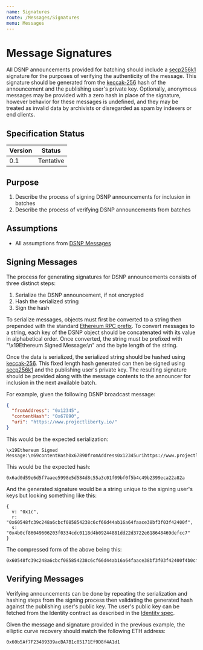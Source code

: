 ```yaml
---
name: Signatures
route: /Messages/Signatures
menu: Messages
---
```


# Message Signatures

All DSNP announcements provided for batching should include a [secp256k1](https://google.com/search?hl=en&q=secp256k1) signature for the purposes of verifying the authenticity of the message.
This signature should be generated from the [keccak-256](https://en.wikipedia.org/wiki/SHA-3) hash of the announcement and the publishing user's private key.
Optionally, anonymous messages may be provided with a zero hash in place of the signature, however behavior for these messages is undefined, and they may be treated as invalid data by archivists or disregarded as spam by indexers or end clients.

## Specification Status

| Version | Status |
---------- | ---------
| 0.1     | Tentative |

## Purpose
1. Describe the process of signing DSNP announcements for inclusion in batches
1. Describe the process of verifying DSNP announcements from batches

## Assumptions
* All assumptions from [DSNP Messages](/Messages/Overview)

## Signing Messages

The process for generating signatures for DSNP announcements consists of three distinct steps:

1. Serialize the DSNP announcement, if not encrypted
1. Hash the serialized string
1. Sign the hash

To serialize messages, objects must first be converted to a string then prepended with the standard [Ethereum RPC prefix](https://eth.wiki/json-rpc/API#eth_sign).
To convert messages to a string, each key of the DSNP object should be concatenated with its value in alphabetical order.
Once converted, the string must be prefixed with "\x19Ethereum Signed Message:\n" and the byte length of the string.

Once the data is serialized, the serialized string should be hashed using [keccak-256](https://en.wikipedia.org/wiki/SHA-3).
This fixed length hash generated can then be signed using [secp256k1](https://google.com/search?hl=en&q=secp256k1) and the publishing user's private key.
The resulting signature should be provided along with the message contents to the announcer for inclusion in the next available batch.

For example, given the following DSNP broadcast message:

```json
{
  "fromAddress": "0x12345",
  "contentHash": "0x67890",
  "uri": "https://www.projectliberty.io/"
}
```

This would be the expected serialization:

```
\x19Ethereum Signed Message:\n69contentHash0x67890fromAddress0x12345urihttps://www.projectliberty.io/
```

This would be the expected hash:

```
0x6ad0d59e6d5f7aaee5998e5d584d8c55a3c01f09bf0f5b4c49b2399eca22a82a
```

And the generated signature would be a string unique to the signing user's keys but looking something like this:

```
{
  v: "0x1c",
  r: "0x60548fc39c248a6cbcf085854238c6cf66d44ab16a64faace38bf3f03f42400f",
  s: "0x4b0cf86049606203f0334cdc0118d4b09244881dd22d3722e618648469defcc7"
}
```

The compressed form of the above being this:

```
0x60548fc39c248a6cbcf085854238c6cf66d44ab16a64faace38bf3f03f42400f4b0cf86049606203f0334cdc0118d4b09244881dd22d3722e618648469defcc71c
```

## Verifying Messages

Verifying announcements can be done by repeating the serialization and hashing steps from the signing process then validating the generated hash against the publishing user's public key.
The user's public key can be fetched from the Identity contract as described in the [Identity spec](/Identity/Overview).

Given the message and signature provided in the previous example, the elliptic curve recovery should match the following ETH address:

```
0x60b5Af7F23489339acBA7B1c85171Ef9D8f4A1d1
```
